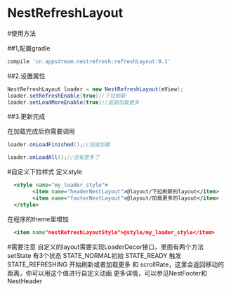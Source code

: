 # NestRefreshLayout
#使用方法

##1,配置gradle

``` groovy
compile 'cn.appsdream.nestrefresh:refreshLayout:0.1'
``` 
##2.设置属性
``` java
NestRefreshLayout loader = new NestRefreshLayout(mView);
loader.setRefreshEnable(true)//下拉刷新
loader.setLoadMoreEnable(true)//底部加载更多
``` 
##3.更新完成

在加载完成后你需要调用

``` java
loader.onLoadFinished();//完成加载
``` 
``` java
loader.onLoadAll();//没有更多了
``` 

#自定义下拉样式
  定义style 
  
```xml
  <style name="my_loader_style">
        <item name="headerNestLayout">@layout/下拉刷新的layout</item>
        <item name="footerNestLayout">@layout/加载更多的layout</item>
  </style>
``` 
  在程序的theme里增加
  
```xml
  <item name"nestRefreshLayoutStyle">@style/my_loader_style</item>
``` 
  
#需要注意
  自定义的layout需要实现LoaderDecor接口，里面有两个方法
  setState 有3个状态
  STATE_NORMAL初始
  STATE_READY 触发
  STATE_REFRESHING 开始刷新或者加载更多
  和
  scrollRate，这里会返回移动的距离，你可以用这个值进行自定义动画
  更多详情，可以参见NestFooter和NestHeader
